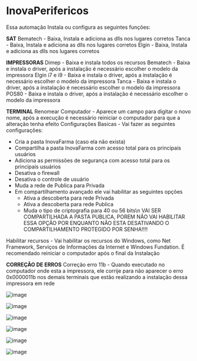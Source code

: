# InovaPerifericos

Essa automação Instala ou configura as seguintes funções:

**SAT**
Bematech - Baixa, Instala e adiciona as dlls nos lugares corretos
Tanca - Baixa, Instala e adiciona as dlls nos lugares corretos
Elgin - Baixa, Instala e adiciona as dlls nos lugares corretos

**IMPRESSORAS**
Dimep - Baixa e instala todos os recursos
Bematech - Baixa e instala o driver, após a instalação é necessário escolher o modelo da impressora
Elgin i7 e i9 - Baixa e instala o driver, após a instalação é necessário escolher o modelo da impressora
Tanca - Baixa e instala o driver, após a instalação é necessário escolher o modelo da impressora
POS80 - Baixa e instala o driver, após a instalação é necessário escolher o modelo da impressora

**TERMINAL**
Renomear Computador - Aparece um campo para digitar o novo nome, após a execução é necessário reiniciar o computador para que a alteração tenha efeito
Configurações Basicas - Vai fazer as seguintes configurações:
* Cria a pasta InovaFarma (caso ela não exista)
* Compartilha a pasta InovaFarma com acesso total para os principais usuários
* Adiciona as permissões de segurança com acesso total para os principais usuários
* Desativa o firewall 
* Desativa o controle de usuário
* Muda a rede de Publica para Privada
* Em compartilhamento avançado ele vai habilitar as seguintes opções
    - Ativa a descoberta para rede Privada
    - Ativa a descoberta para rede Publica
    - Muda o tipo de criptografia para 40 ou 56 bits\n
VAI SER COMPARTILHADA A PASTA PUBLICA, POREM NÃO VAI HABILITAR ESSA OPÇÃO
POR ENQUANTO NÃO ESTA DESATIVANDO O COMPARTILHAMENTO PROTEGIDO POR SENHA!!!!

Habilitar recursos - Vai habilitar os recursos do Windows, como Net Framework, Serviços de Informações da Internet e Windows Fundation. É recomendado reiniciar o computador após o final da Instalação

**CORREÇÃO DE ERROS**
Correção erro 11b - Quando executado no computador onde esta a impressora, ele corrije para não aparecer o erro 0x0000011b nos demais terminais que estão realizando a instalação dessa impressora em rede


![image](https://github.com/user-attachments/assets/7463c47f-4c29-4457-904c-e4b171f6cc2d)

![image](https://github.com/user-attachments/assets/3ff05f7f-0db9-4bbd-b024-1a3bf7ceb081)

![image](https://github.com/user-attachments/assets/2277579f-ea4a-4b4b-abdc-90f145f85b0f)

![image](https://github.com/user-attachments/assets/c6ae99a1-06c4-4697-acb5-ddfcb55a0bb4)

![image](https://github.com/user-attachments/assets/61aa808e-3061-43e4-b2b8-6765e42533b6)

![image](https://github.com/user-attachments/assets/69328cd0-a794-4b14-a626-1b7d66e2c2b1)




